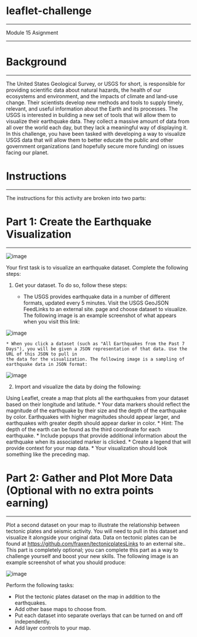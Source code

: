 # leaflet-challenge
______________________________________________________________
Module 15 Asignment
______________________________________________________________
# Background
______________________________________________________________
The United States Geological Survey, or USGS for short, is responsible for providing scientific data about natural hazards, the health of our ecosystems and environment, and the impacts of climate and land-use change. Their scientists develop new methods and tools to supply timely, relevant, and useful information about the Earth and its processes.
The USGS is interested in building a new set of tools that will allow them to visualize their earthquake data. They collect a massive amount of data from all over the world each day, but they lack a meaningful way of displaying it. In this challenge, you have been tasked with developing a way to visualize USGS data that will allow them to better educate the public and other government organizations (and hopefully secure more funding) on issues facing our planet.

# Instructions
______________________________________________________________
The instructions for this activity are broken into two parts:

# Part 1: Create the Earthquake Visualization
_________________________________________________________________
![image](https://github.com/Beyonka86/leaflet-challenge/assets/111611012/25be5b0d-f815-43ef-8f10-1a93c66da53f)

Your first task is to visualize an earthquake dataset. Complete the following steps:

1. Get your dataset. To do so, follow these steps:

    * The USGS provides earthquake data in a number of different formats, updated every 5 minutes. Visit the USGS GeoJSON FeedLinks to an external site. page and choose
      dataset to visualize. The following image is an example screenshot of what appears when you visit this link:

![image](https://github.com/Beyonka86/leaflet-challenge/assets/111611012/603906bc-599e-4c41-9a03-43ec8e3aea8f)

    * When you click a dataset (such as "All Earthquakes from the Past 7 Days"), you will be given a JSON representation of that data. Use the URL of this JSON to pull in
    the data for the visualization. The following image is a sampling of earthquake data in JSON format:

![image](https://github.com/Beyonka86/leaflet-challenge/assets/111611012/79235b71-44d6-45ef-a59a-9b9b8d2efb6b)

2. Import and visualize the data by doing the following:

Using Leaflet, create a map that plots all the earthquakes from your dataset based on their longitude and latitude.
    * Your data markers should reflect the magnitude of the earthquake by their size and the depth of the earthquake by color. Earthquakes with higher magnitudes should
      appear larger, and earthquakes with greater depth should appear darker in color.
    * Hint: The depth of the earth can be found as the third coordinate for each earthquake.
    * Include popups that provide additional information about the earthquake when its associated marker is clicked.
    * Create a legend that will provide context for your map data.
    * Your visualization should look something like the preceding map.

# Part 2: Gather and Plot More Data (Optional with no extra points earning)
__________________________________________________________________________________________________
Plot a second dataset on your map to illustrate the relationship between tectonic plates and seismic activity. You will need to pull in this dataset and visualize it alongside your original data. Data on tectonic plates can be found at https://github.com/fraxen/tectonicplatesLinks to an external site..
This part is completely optional; you can complete this part as a way to challenge yourself and boost your new skills.
The following image is an example screenshot of what you should produce:

![image](https://github.com/Beyonka86/leaflet-challenge/assets/111611012/6a86638c-1db8-4612-86fc-f9c4d0e12c9a)

Perform the following tasks:

  * Plot the tectonic plates dataset on the map in addition to the earthquakes.
  * Add other base maps to choose from.
  * Put each dataset into separate overlays that can be turned on and off independently.
  * Add layer controls to your map.

